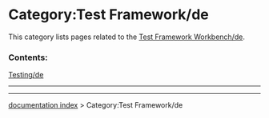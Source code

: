 # Category:Test Framework/de
This category lists pages related to the [Test Framework Workbench/de](Test_Framework_Workbench/de.md).

### Contents:

[Testing/de](Testing/de.md)

_ _ _

---
[documentation index](../README.md) > Category:Test Framework/de
